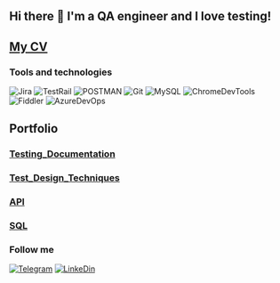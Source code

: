 

## Hi there 👋 I'm a QA engineer and I love testing!


## [My CV](https://drive.google.com/file/d/16VxDGRNlFSrGtasGH5psmnVlFFNNw6Ft/view?usp=sharing)



### Tools and technologies

![Jira](https://img.shields.io/badge/-Jira-0247FE?style=for-the-badge&logo=Jira)
![TestRail](https://img.shields.io/badge/-TestRail-4F86F7?style=for-the-badge&logo=TestRail)
![POSTMAN](https://img.shields.io/badge/-Postman-F0EAD6?style=for-the-badge&logo=Postman)
![Git](https://img.shields.io/badge/-Git-090909?style=for-the-badge&logo=Git)
![MySQL](https://img.shields.io/badge/-MySQL-F9EDFD?style=for-the-badge&logo=MySQL)
![ChromeDevTools](https://img.shields.io/badge/-DEvTools-F9EDFD?style=for-the-badge&logo=GoogleChrome)
![Fiddler](https://img.shields.io/badge/-Fiddler-1FC81F?style=for-the-badge&logo=)
![AzureDevOps](https://img.shields.io/badge/-AzureDevOps-318CE7?style=for-the-badge&logo=)


## Portfolio

### [Testing_Documentation](https://github.com/ivankhevpa/Test-Cases)
### [Test_Design_Techniques](https://github.com/ivankhevpa/Test_Design_Techniques)
### [API](https://github.com/ivankhevpa/API)
### [SQL](https://github.com/ivankhevpa/SQL)




### Follow me

[![Telegram](https://img.shields.io/badge/-Telegram-F2F0E6?style=for-the-badge&logo=Telegram)](https://t.me/ivankhevpa)
[![LinkeDin](https://img.shields.io/badge/-Linkedin-318CE7?style=for-the-badge&logo=linkedin)](https://www.linkedin.com/in/ivan-khevpa-aa0979129)
